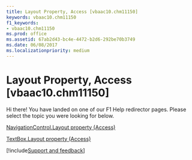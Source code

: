 ```yaml
---
title: Layout Property, Access [vbaac10.chm11150]
keywords: vbaac10.chm11150
f1_keywords:
- vbaac10.chm11150
ms.prod: office
ms.assetid: 67ab2d43-bc4e-4472-b2d6-292be70b3749
ms.date: 06/08/2017
ms.localizationpriority: medium
---
```



# Layout Property, Access [vbaac10.chm11150]

Hi there! You have landed on one of our F1 Help redirector pages. Please select the topic you were looking for below.

[NavigationControl.Layout property (Access)](https://msdn.microsoft.com/library/eb8ab5e3-2443-d755-6dfa-6432223e87c0%28Office.15%29.aspx)

[TextBox.Layout property (Access)](https://msdn.microsoft.com/library/a1c841e6-221b-3ba6-4212-d76066afda48%28Office.15%29.aspx)

[!include[Support and feedback](~/includes/feedback-boilerplate.md)]